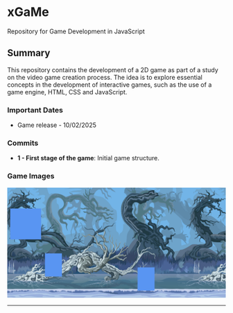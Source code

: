 # xGaMe

Repository for Game Development in JavaScript

## Summary

This repository contains the development of a 2D game as part of a study on the video game creation process.
The idea is to explore essential concepts in the development of interactive games, such as the use of a game engine, HTML, CSS and JavaScript.

### Important Dates

* Game release - 10/02/2025

### Commits

- **1 - First stage of the game**: Initial game structure.

### Game Images

![Jogo 2D](Game.png)

---